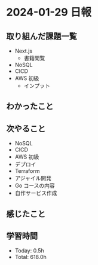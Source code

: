 # 2024-01-29 日報

## 取り組んだ課題一覧

- Next.js
  - 書籍閲覧
- NoSQL
- CICD
- AWS 初級
  - インプット

## わかったこと

## 次やること

- NoSQL
- CICD
- AWS 初級
- デプロイ
- Terraform
- アジャイル開発
- Go コースの内容
- 自作サービス作成

## 感じたこと

## 学習時間

- Today: 0.5h
- Total: 618.0h
